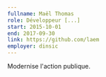 ```yaml
---
fullname: Maël Thomas
role: Développeur [...]
start: 2015-10-01
end: 2017-09-30
link: https://github.com/laem
employer: dinsic
---
```


Modernise l'action publique.
